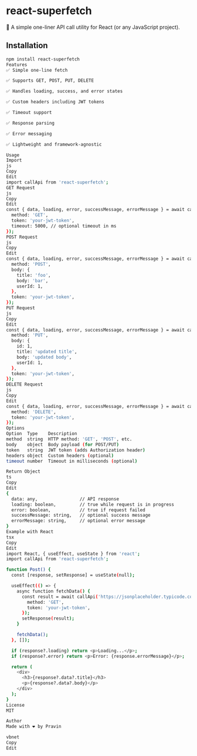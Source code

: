 <!-- # 🚀 react-superfetch

A tiny and powerful one-liner HTTP client for **React** (or any modern JavaScript project).  
Supports GET, POST, PUT, DELETE with support for `token`, `loading`, `successMessage`, `errorMessage`, and more.

---

## 📦 Installation

```bash
npm install react-superfetch

⚙️ Usage
🟢 Basic GET Example

import callApi from 'react-superfetch';

const data = await callApi('https://jsonplaceholder.typicode.com/posts/1', {
  method: 'GET',
  token: 'your-jwt-token',
});



🟡 POST Example

const newPost = await callApi('https://jsonplaceholder.typicode.com/posts', {
  method: 'POST',
  body: {
    title: 'foo',
    body: 'bar',
    userId: 1,
  },
  token: 'your-jwt-token',
  loadingMessage: 'Posting data...',
  successMessage: 'Post created successfully!',
  errorMessage: 'Failed to create post.',
});



🔵 PUT Example

const updatedPost = await callApi('https://jsonplaceholder.typicode.com/posts/1', {
  method: 'PUT',
  body: {
    id: 1,
    title: 'Updated Title',
    body: 'Updated body content',
    userId: 1,
  },
  token: 'your-jwt-token',
  loadingMessage: 'Updating post...',
  successMessage: 'Post updated successfully!',
  errorMessage: 'Update failed.',
});



🔴 DELETE Example
await callApi('https://jsonplaceholder.typicode.com/posts/1', {
  method: 'DELETE',
  token: 'your-jwt-token',
  loadingMessage: 'Deleting...',
  successMessage: 'Deleted successfully!',
  errorMessage: 'Failed to delete.',
});



✅ Features
 1 ✅ Supports GET, POST, PUT, DELETE

 2 ✅ Simple, clean API

 3 ✅ Supports JWT tokens via token field

 4 ✅ Show loadingMessage, successMessage, errorMessage

 5 ✅ Automatically parses JSON responses

 6 ✅ Works in both React and plain JS apps



 🧩 Options
Option	          Type	              Description
method	        string	            HTTP method (GET, POST, PUT, DELETE)
body	          object	              Request payload (for POST/PUT)
token	          string	              JWT or other auth token
loadingMessage	string	            Optional loading message for user feedback
successMessage	string	            Message shown when the request succeeds
errorMessage	  string	           Message shown when the request fails



import { useEffect, useState } from 'react';
import callApi from 'react-superfetch';

function PostDetails() {
  const [post, setPost] = useState(null);

  useEffect(() => {
    async function fetchData() {
      const data = await callApi('https://jsonplaceholder.typicode.com/posts/1', {
        method: 'GET',
        loadingMessage: 'Fetching post...',
        successMessage: 'Loaded!',
        errorMessage: 'Failed to load post.',
      });
      setPost(data);
    }

    fetchData();
  }, []);

  return (
    <div>
      {post ? <h3>{post.title}</h3> : <p>Loading...</p>}
    </div>
  );
}



🙌 Contributing
Pull requests are welcome. For major changes, please open an issue first to discuss what you'd like to change.

📄 License
MIT


 -->


 # react-superfetch

🚀 A simple one-liner API call utility for React (or any JavaScript project).

## Installation

```bash
npm install react-superfetch
Features
✅ Simple one-line fetch

✅ Supports GET, POST, PUT, DELETE

✅ Handles loading, success, and error states

✅ Custom headers including JWT tokens

✅ Timeout support

✅ Response parsing

✅ Error messaging

✅ Lightweight and framework-agnostic

Usage
Import
js
Copy
Edit
import callApi from 'react-superfetch';
GET Request
js
Copy
Edit
const { data, loading, error, successMessage, errorMessage } = await callApi('https://jsonplaceholder.typicode.com/posts/1', {
  method: 'GET',
  token: 'your-jwt-token',
  timeout: 5000, // optional timeout in ms
});
POST Request
js
Copy
Edit
const { data, loading, error, successMessage, errorMessage } = await callApi('https://jsonplaceholder.typicode.com/posts', {
  method: 'POST',
  body: {
    title: 'foo',
    body: 'bar',
    userId: 1,
  },
  token: 'your-jwt-token',
});
PUT Request
js
Copy
Edit
const { data, loading, error, successMessage, errorMessage } = await callApi('https://jsonplaceholder.typicode.com/posts/1', {
  method: 'PUT',
  body: {
    id: 1,
    title: 'updated title',
    body: 'updated body',
    userId: 1,
  },
  token: 'your-jwt-token',
});
DELETE Request
js
Copy
Edit
const { data, loading, error, successMessage, errorMessage } = await callApi('https://jsonplaceholder.typicode.com/posts/1', {
  method: 'DELETE',
  token: 'your-jwt-token',
});
Options
Option	Type	Description
method	string	HTTP method: 'GET', 'POST', etc.
body	object	Body payload (for POST/PUT)
token	string	JWT token (adds Authorization header)
headers	object	Custom headers (optional)
timeout	number	Timeout in milliseconds (optional)

Return Object
ts
Copy
Edit
{
  data: any,                // API response
  loading: boolean,         // true while request is in progress
  error: boolean,           // true if request failed
  successMessage: string,   // optional success message
  errorMessage: string,     // optional error message
}
Example with React
tsx
Copy
Edit
import React, { useEffect, useState } from 'react';
import callApi from 'react-superfetch';

function Post() {
  const [response, setResponse] = useState(null);

  useEffect(() => {
    async function fetchData() {
      const result = await callApi('https://jsonplaceholder.typicode.com/posts/1', {
        method: 'GET',
        token: 'your-jwt-token',
      });
      setResponse(result);
    }

    fetchData();
  }, []);

  if (response?.loading) return <p>Loading...</p>;
  if (response?.error) return <p>Error: {response.errorMessage}</p>;

  return (
    <div>
      <h3>{response?.data?.title}</h3>
      <p>{response?.data?.body}</p>
    </div>
  );
}
License
MIT

Author
Made with ❤️ by Pravin

vbnet
Copy
Edit

